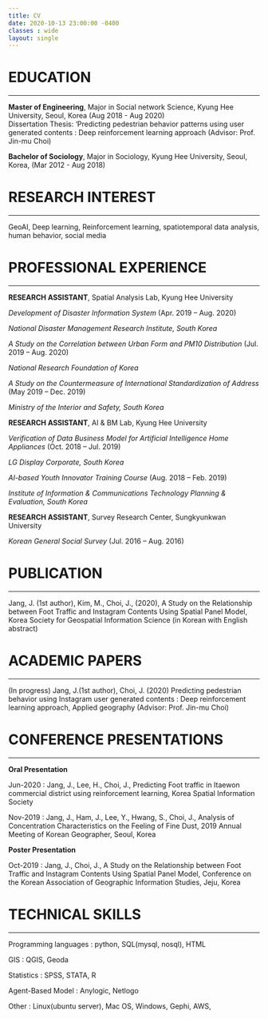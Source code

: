 ```yaml
---
title: CV
date: 2020-10-13 23:00:00 -0400
classes : wide
layout: single
---
```


# EDUCATION
* * *
__Master of Engineering__, Major in Social network Science, Kyung Hee University, Seoul, Korea (Aug 2018 - Aug 2020)  
Dissertation Thesis: ‘Predicting pedestrian behavior patterns using user generated contents : Deep reinforcement learning approach (Advisor: Prof. Jin-mu Choi)  

__Bachelor of Sociology__, Major in Sociology, Kyung Hee University, Seoul, Korea, (Mar 2012 - Aug 2018)


# RESEARCH INTEREST
* * *
GeoAI, Deep learning, Reinforcement learning, spatiotemporal data analysis, human behavior, social media   

# PROFESSIONAL EXPERIENCE
* * *
__RESEARCH ASSISTANT__,  Spatial Analysis Lab, Kyung Hee University

*Development of Disaster Information System* (Apr. 2019 – Aug. 2020)

*National Disaster Management Research Institute, South Korea*

*A Study on the Correlation between Urban Form and PM10 Distribution* (Jul. 2019 – Aug. 2020)

*National Research Foundation of Korea*

*A Study on the Countermeasure of International Standardization of Address* (May 2019 – Dec. 2019)

*Ministry of the Interior and Safety, South Korea*

__RESEARCH ASSISTANT__,  AI & BM Lab, Kyung Hee University

*Verification of Data Business Model for Artificial Intelligence Home Appliances* (Oct. 2018 – Jul. 2019)

*LG Display Corporate, South Korea*

*AI-based Youth Innovator Training Course* (Aug. 2018 – Feb. 2019)

*Institute of Information & Communications Technology Planning & Evaluation, South Korea*

__RESEARCH ASSISTANT__,  Survey Research Center, Sungkyunkwan University

*Korean General Social Survey* (Jul. 2016 – Aug. 2016)

# PUBLICATION
* * *
Jang, J. (1st author), Kim, M., Choi, J., (2020), A Study on the Relationship between Foot Traffic and Instagram Contents Using Spatial Panel Model, Korea Society for Geospatial Information Science (in Korean with English abstract)

# ACADEMIC PAPERS
* * *
(In progress) Jang, J.(1st author), Choi, J. (2020) Predicting pedestrian behavior using Instagram user generated contents : Deep reinforcement learning approach, Applied geography (Advisor: Prof. Jin-mu Choi)

# CONFERENCE PRESENTATIONS
* * *
__Oral Presentation__   

Jun-2020 : Jang, J., Lee, H., Choi, J., Predicting Foot traffic in Itaewon commercial district using reinforcement learning, Korea Spatial Information Society

Nov-2019 : Jang, J., Ham, J., Lee, Y., Hwang, S., Choi, J., Analysis of Concentration Characteristics on the Feeling of Fine Dust, 2019 Annual Meeting of Korean Geographer, Seoul, Korea

__Poster Presentation__   

Oct-2019 : Jang, J., Choi, J., A Study on the Relationship between Foot Traffic and Instagram Contents Using Spatial Panel Model, Conference on the Korean Association of Geographic Information Studies, Jeju, Korea

# TECHNICAL SKILLS
* * *

Programming languages : python, SQL(mysql, nosql), HTML

GIS : QGIS, Geoda

Statistics : SPSS, STATA, R

Agent-Based Model : Anylogic, Netlogo

Other : Linux(ubuntu server), Mac OS, Windows, Gephi, AWS,
